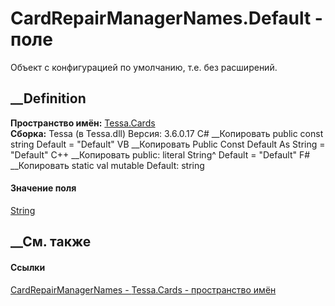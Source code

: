 # CardRepairManagerNames.Default - поле
Объект с конфигурацией по умолчанию, т.е. без расширений.
## __Definition
 **Пространство имён:** [Tessa.Cards](N_Tessa_Cards.htm)  
 **Сборка:** Tessa (в Tessa.dll) Версия: 3.6.0.17
C# __Копировать
     public const string Default = "Default"
VB __Копировать
     Public Const Default As String = "Default"
C++ __Копировать
     public:
    literal String^ Default = "Default"
F# __Копировать
     static val mutable Default: string
#### Значение поля
[String](https://learn.microsoft.com/dotnet/api/system.string)
##  __См. также
#### Ссылки
[CardRepairManagerNames - ](T_Tessa_Cards_CardRepairManagerNames.htm)
[Tessa.Cards - пространство имён](N_Tessa_Cards.htm)
